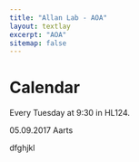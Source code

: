```yaml
---
title: "Allan Lab - AOA"
layout: textlay
excerpt: "AOA"
sitemap: false
---
```


# Calendar

Every Tuesday at 9:30 in HL124.

05.09.2017 Aarts

dfghjkl
